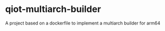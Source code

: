 # qiot-multiarch-builder
A project based on a dockerfile to implement a multiarch builder for arm64 
